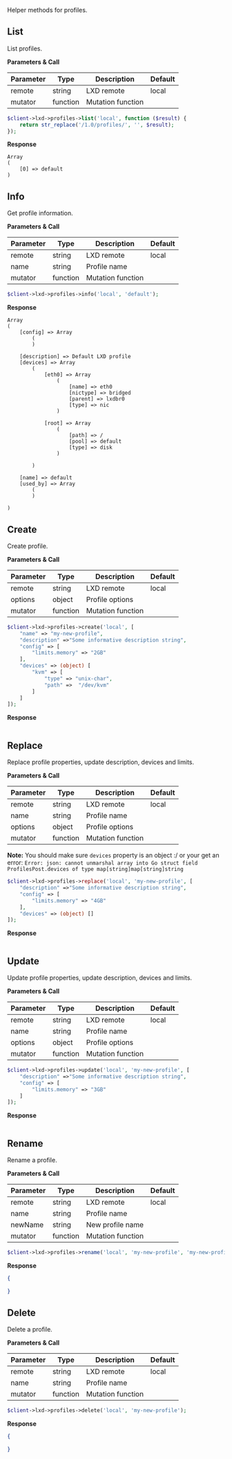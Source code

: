 Helper methods for profiles.

## List

List profiles.

**Parameters & Call**

| Parameter    | Type          | Description   | Default       |
| ----------   | ------------- | ------------- | ------------- | 
| remote       | string        | LXD remote    | local         |
| mutator      | function      | Mutation function |           |

``` php
$client->lxd->profiles->list('local', function ($result) {
    return str_replace('/1.0/profiles/', '', $result);
});
```

**Response**
``` text
Array
(
    [0] => default
)
```

## Info

Get profile information.

**Parameters & Call**

| Parameter    | Type          | Description   | Default       |
| ----------   | ------------- | ------------- | ------------- | 
| remote       | string        | LXD remote    | local         |
| name         | string        | Profile name  |               |
| mutator      | function      | Mutation function |           |

``` php
$client->lxd->profiles->info('local', 'default');
```

**Response**
 
``` text
Array
(
    [config] => Array
        (
        )

    [description] => Default LXD profile
    [devices] => Array
        (
            [eth0] => Array
                (
                    [name] => eth0
                    [nictype] => bridged
                    [parent] => lxdbr0
                    [type] => nic
                )

            [root] => Array
                (
                    [path] => /
                    [pool] => default
                    [type] => disk
                )

        )

    [name] => default
    [used_by] => Array
        (
        )

)
```

## Create

Create profile.

**Parameters & Call**

| Parameter    | Type          | Description   | Default       |
| ----------   | ------------- | ------------- | ------------- | 
| remote       | string        | LXD remote    | local         |
| options      | object        | Profile options   |           |
| mutator      | function      | Mutation function |           |

``` php
$client->lxd->profiles->create('local', [
    "name" => "my-new-profile",
    "description" =>"Some informative description string",
    "config" => [
        "limits.memory" => "2GB"
    ],
    "devices" => (object) [
        "kvm" => [
            "type" => "unix-char",
            "path" =>  "/dev/kvm"
        ]
    ]
]);
```

**Response**

``` text

```

## Replace

Replace profile properties, update description, devices and limits.

**Parameters & Call**

| Parameter    | Type          | Description   | Default       |
| ----------   | ------------- | ------------- | ------------- | 
| remote       | string        | LXD remote    | local         |
| name         | string        | Profile name  |               |
| options      | object        | Profile options   |           |
| mutator      | function      | Mutation function |           |

**Note:** You should make sure `devices` property is an object :/ or your get an error: `Error: json: cannot unmarshal array into Go struct field ProfilesPost.devices of type map[string]map[string]string`

``` php
$client->lxd->profiles->replace('local', 'my-new-profile', [
    "description" =>"Some informative description string",
    "config" => [
        "limits.memory" => "4GB"
    ],
    "devices" => (object) []
]);
```

**Response**

``` text

```

## Update

Update profile properties, update description, devices and limits.

**Parameters & Call**

| Parameter    | Type          | Description   | Default       |
| ----------   | ------------- | ------------- | ------------- | 
| remote       | string        | LXD remote    | local         |
| name         | string        | Profile name  |               |
| options      | object        | Profile options   |           |
| mutator      | function      | Mutation function |           |

``` php
$client->lxd->profiles->update('local', 'my-new-profile', [
    "description" =>"Some informative description string",
    "config" => [
        "limits.memory" => "3GB"
    ]
]);
```

**Response**

``` text

```

## Rename

Rename a profile.

**Parameters & Call**

| Parameter    | Type          | Description   | Default       |
| ----------   | ------------- | ------------- | ------------- | 
| remote       | string        | LXD remote    | local         |
| name         | string        | Profile name  |               |
| newName      | string        | New profile name  |           |
| mutator      | function      | Mutation function |           |

``` php
$client->lxd->profiles->rename('local', 'my-new-profile', 'my-new-profile-1');
```

**Response**

``` json
{
	
}
```

## Delete

Delete a profile.

**Parameters & Call**

| Parameter    | Type          | Description   | Default       |
| ----------   | ------------- | ------------- | ------------- | 
| remote       | string        | LXD remote    | local         |
| name         | string        | Profile name  |               |
| mutator      | function      | Mutation function |           |

``` php
$client->lxd->profiles->delete('local', 'my-new-profile');
```

**Response**

``` json
{
	
}
```